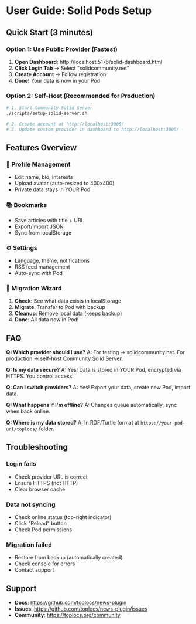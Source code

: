 # User Guide: Solid Pods Setup

## Quick Start (3 minutes)

### Option 1: Use Public Provider (Fastest)

1. **Open Dashboard**: http://localhost:5176/solid-dashboard.html
2. **Click Login Tab** → Select "solidcommunity.net"
3. **Create Account** → Follow registration
4. **Done!** Your data is now in your Pod

### Option 2: Self-Host (Recommended for Production)

```bash
# 1. Start Community Solid Server
./scripts/setup-solid-server.sh

# 2. Create account at http://localhost:3000/
# 3. Update custom provider in dashboard to http://localhost:3000/
```

## Features Overview

### 📝 Profile Management
- Edit name, bio, interests
- Upload avatar (auto-resized to 400x400)
- Private data stays in YOUR Pod

### 📚 Bookmarks
- Save articles with title + URL
- Export/Import JSON
- Sync from localStorage

### ⚙️ Settings
- Language, theme, notifications
- RSS feed management
- Auto-sync with Pod

### 🚀 Migration Wizard
1. **Check**: See what data exists in localStorage
2. **Migrate**: Transfer to Pod with backup
3. **Cleanup**: Remove local data (keeps backup)
4. **Done**: All data now in Pod!

## FAQ

**Q: Which provider should I use?**
A: For testing → solidcommunity.net. For production → self-host Community Solid Server.

**Q: Is my data secure?**
A: Yes! Data is stored in YOUR Pod, encrypted via HTTPS. You control access.

**Q: Can I switch providers?**
A: Yes! Export your data, create new Pod, import data.

**Q: What happens if I'm offline?**
A: Changes queue automatically, sync when back online.

**Q: Where is my data stored?**
A: In RDF/Turtle format at `https://your-pod-url/toplocs/` folder.

## Troubleshooting

### Login fails
- Check provider URL is correct
- Ensure HTTPS (not HTTP)
- Clear browser cache

### Data not syncing
- Check online status (top-right indicator)
- Click "Reload" button
- Check Pod permissions

### Migration failed
- Restore from backup (automatically created)
- Check console for errors
- Contact support

## Support

- **Docs**: https://github.com/toplocs/news-plugin
- **Issues**: https://github.com/toplocs/news-plugin/issues
- **Community**: https://toplocs.org/community

